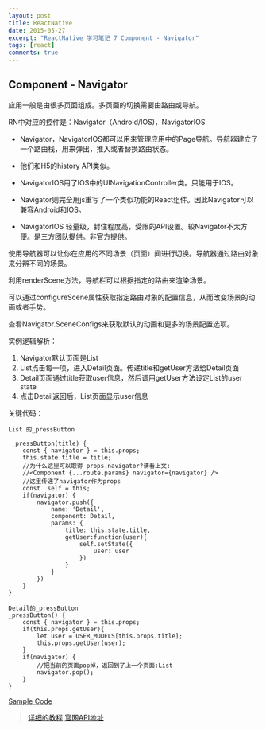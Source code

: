 ```yaml
---
layout: post
title: ReactNative
date: 2015-05-27
excerpt: "ReactNative 学习笔记 7 Component - Navigator"
tags: [react]
comments: true
---
```


## Component - Navigator
应用一般是由很多页面组成。多页面的切换需要由路由或导航。

RN中对应的控件是：Navigator（Android/IOS)，NavigatorIOS


- Navigator，NavigatorIOS都可以用来管理应用中的Page导航。导航器建立了一个路由栈，用来弹出，推入或者替换路由状态。

- 他们和H5的history API类似。

- NavigatorIOS用了IOS中的UINavigationController类。只能用于IOS。

- Navigator则完全用js重写了一个类似功能的React组件。因此Navigator可以兼容Android和IOS。

- NavigatorIOS 轻量级，封住程度高，受限的API设置。较Navigator不太方便。是三方团队提供。非官方提供。


使用导航器可以让你在应用的不同场景（页面）间进行切换。导航器通过路由对象来分辨不同的场景。

利用renderScene方法，导航栏可以根据指定的路由来渲染场景。

可以通过configureScene属性获取指定路由对象的配置信息，从而改变场景的动画或者手势。

查看Navigator.SceneConfigs来获取默认的动画和更多的场景配置选项。


实例逻辑解析：

1. Navigator默认页面是List
2. List点击每一项，进入Detail页面。传递title和getUser方法给Detail页面
3. Detail页面通过title获取user信息，然后调用getUser方法设定List的user state
4. 点击Detail返回后，List页面显示user信息


关键代码：
    
    List 的_pressButton

     _pressButton(title) {
        const { navigator } = this.props;
        this.state.title = title;
        //为什么这里可以取得 props.navigator?请看上文:
        //<Component {...route.params} navigator={navigator} />
        //这里传递了navigator作为props
        const  self = this;
        if(navigator) {
            navigator.push({
                name: 'Detail',
                component: Detail,
                params: {
                    title: this.state.title,
                    getUser:function(user){
                        self.setState({
                            user: user
                        })
                    }
                }
            })
        }
    }
    
    Detail的_pressButton
    _pressButton() {
        const { navigator } = this.props;
        if(this.props.getUser){
            let user = USER_MODELS[this.props.title];
            this.props.getUser(user);
        }
        if(navigator) {
            //把当前的页面pop掉，返回到了上一个页面:List
            navigator.pop();
        }
    }
 
                
[Sample Code](https://github.com/vivianking6855/ReactNativeProject/blob/rncomponent/TwoReactNative/app/NavigatorLesson.js)


> [详细的教程](http://bbs.reactnative.cn/topic/20/新手理解navigator的教程)
> [官网API地址](http://reactnative.cn/docs/0.26/navigator.html#content)